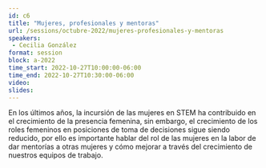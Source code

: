 ```yaml
---
id: c6
title: "Mujeres, profesionales y mentoras"
url: /sessions/octubre-2022/mujeres-profesionales-y-mentoras
speakers:
 - Cecilia González
format: session
block: a-2022
time_start: 2022-10-27T10:00:00-06:00
time_end: 2022-10-27T10:30:00-06:00
video:
slides:
---
```


En los últimos años, la incursión de las mujeres en STEM ha contribuido en el crecimiento de la presencia femenina, sin embargo, el crecimiento de los roles femeninos en posiciones de toma de decisiones sigue siendo reducido, por ello es importante hablar del rol de las mujeres en la labor de dar mentorías a otras mujeres y cómo mejorar a través del crecimiento de nuestros equipos de trabajo.